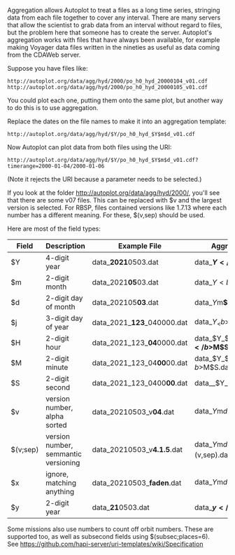 Aggregation allows Autoplot to treat a files as a long time series, stringing
data from each file together to cover any interval.  There are many servers
that allow the scientist to grab data from an interval without regard to
files, but the problem here that someone has to create the server.  Autoplot's
aggregation works with files that have always been available, for example making 
Voyager data files written in the nineties as useful as data coming from the 
CDAWeb server.

Suppose you have files like:

~~~~~
http://autoplot.org/data/agg/hyd/2000/po_h0_hyd_20000104_v01.cdf
http://autoplot.org/data/agg/hyd/2000/po_h0_hyd_20000105_v01.cdf
~~~~~

You could plot each one, putting them onto the same plot, but another way to
do this is to use aggregation.

Replace the dates on the file names to make it into an aggregation template:
~~~~~
http://autoplot.org/data/agg/hyd/$Y/po_h0_hyd_$Y$m$d_v01.cdf
~~~~~

Now Autoplot can plot data from both files using the URI:
~~~~~
http://autoplot.org/data/agg/hyd/$Y/po_h0_hyd_$Y$m$d_v01.cdf?timerange=2000-01-04/2000-01-06
~~~~~
(Note it rejects the URI because a parameter needs to be selected.)

If you look at the folder http://autoplot.org/data/agg/hyd/2000/, you'll see
that there are some v07 files.  This can be replaced with $v and the largest
version is selected.  For RBSP, files contained versions like 1.7.13 where each
number has a different meaning.  For these, $(v,sep) should be used.  

Here are most of the field types:

| Field | Description | Example File | Aggregation |
| -- | --- | --- | --- |
| $Y | 4-digit year | data_<b>2021</b>0503.dat | data_<b>$Y</b>$m$d.dat |
| $m | 2-digit month | data_2021<b>05</b>03.dat | data_$Y<b>$m</b>$d.dat |
| $d | 2-digit day of month | data_202105<b>03</b>.dat | data_$Y$m<b>$d</b>.dat |
| $j | 3-digit day of year | data_2021_<b>123</b>_040000.dat | data_$Y_<b>$j</b>_$H$M$S.dat |
| $H | 2-digit hour | data_2021_123_<b>04</b>0000.dat |  data_$Y_$j_<b>$H</b>$M$S.dat |
| $M | 2-digit minute | data_2021_123_04<b>00</b>00.dat | data_$Y_$j_$H<b>$M</b>$S.dat |
| $S | 2-digit second | data_2021_123_0400<b>00</b>.dat | data__$Y_$j_$H$M<b>$S</b>.dat |
| $v | version number, alpha sorted | data_20210503_v<b>04</b>.dat | data_$Y$m$d_v<b>$v</b>.dat |
| $(v;sep) |version number, semmantic versioning | data_20210503_v<b>4.1.5</b>.dat | data_$Y$m$d_v<b>$(v,sep)</b>.dat |
| $x | ignore, matching anything | data_20210503_<b>faden</b>.dat | data_$Y$m$d_<b>$x</b>.dat |
| $y | 2-digit year | data_<b>21</b>0503.dat  | data_<b>$y</b>$m$d.dat |

Some missions also use numbers to count off orbit numbers.  These are supported
too, as well as subsecond fields using $(subsec;places=6).  
See https://github.com/hapi-server/uri-templates/wiki/Specification


